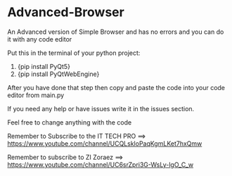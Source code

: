 # Advanced-Browser
An Advanced version of Simple Browser and has no errors and you can do it with any code editor

Put this in the terminal of your python project:

1. {pip install PyQt5}
2. {pip install PyQtWebEngine}

After you have done that step then copy and paste the code into your code editor from main.py

If you need any help or have issues write it in the issues section.

Feel free to change anything with the code

Remember to Subscribe to the IT TECH PRO ==> https://www.youtube.com/channel/UCQLskloPaqKgmLKet7hxQmw

Remember to subscribe to ZI Zoraez ==> https://www.youtube.com/channel/UC6srZpri3G-WsLy-lgO_C_w
